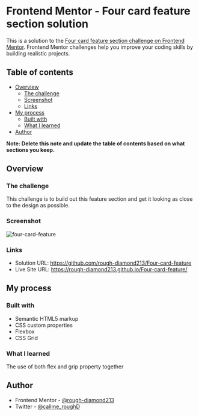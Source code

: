 # Frontend Mentor - Four card feature section solution

This is a solution to the [Four card feature section challenge on Frontend Mentor](https://www.frontendmentor.io/challenges/four-card-feature-section-weK1eFYK). Frontend Mentor challenges help you improve your coding skills by building realistic projects. 

## Table of contents

- [Overview](#overview)
  - [The challenge](#the-challenge)
  - [Screenshot](#screenshot)
  - [Links](#links)
- [My process](#my-process)
  - [Built with](#built-with)
  - [What I learned](#what-i-learned)
- [Author](#author)

**Note: Delete this note and update the table of contents based on what sections you keep.**

## Overview

### The challenge
This challenge is to build out this feature section and get it looking as close to the design as possible.

### Screenshot
![four-card-feature](https://github.com/user-attachments/assets/dfb2fa0d-fcc5-4ea5-a1a7-04e9e7d0270a)

### Links

- Solution URL: https://github.com/rough-diamond213/Four-card-feature
- Live Site URL: https://rough-diamond213.github.io/Four-card-feature/

## My process

### Built with

- Semantic HTML5 markup
- CSS custom properties
- Flexbox
- CSS Grid

### What I learned

The use of both flex and grip property together

## Author

- Frontend Mentor - [@rough-diamond213](https://www.frontendmentor.io/profile/rough-diamond213)
- Twitter - [@callme_roughD](https://www.twitter.com/callme_roughD)
